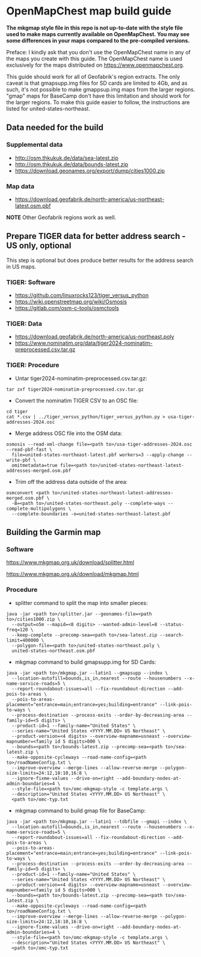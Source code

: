# OpenMapChest map build guide

**The mkgmap style file in this repo is not up-to-date with the style file used to make maps currently available on OpenMapChest. You may see some differences in your maps compared to the pre-compiled versions.**

Preface: I kindly ask that you don't use the OpenMapChest name in any of the maps you create with this guide. The OpenMapChest name is used exclusively for the maps distributed on https://www.openmapchest.org.

This guide should work for all of Geofabrik's region extracts. The only caveat is that
gmapsupp.img files for SD cards are limited to 4Gb, and as such, it's not possible to
make gmappsup.img maps from the larger regions. "gmap" maps for BaseCamp don't have this
limitation and should work for the larger regions. To make this guide easier to follow,
the instructions are listed for united-states-northeast.

## Data needed for the build

### Supplemental data
* http://osm.thkukuk.de/data/sea-latest.zip
* http://osm.thkukuk.de/data/bounds-latest.zip
* https://download.geonames.org/export/dump/cities1000.zip

### Map data
* https://download.geofabrik.de/north-america/us-northeast-latest.osm.pbf

**NOTE** Other Geofabrik regions work as well.

## Prepare TIGER data for better address search - US only, optional

This step is optional but does produce better results for the address search in US maps.

### TIGER: Software
* https://github.com/linuxrocks123/tiger_versus_python
* https://wiki.openstreetmap.org/wiki/Osmosis
* https://gitlab.com/osm-c-tools/osmctools

### TIGER: Data
* https://download.geofabrik.de/north-america/us-northeast.poly
* https://www.nominatim.org/data/tiger2024-nominatim-preprocessed.csv.tar.gz

### TIGER: Procedure
* Untar tiger2024-nominatim-preprocessed.csv.tar.gz:
```
tar zxf tiger2024-nominatim-preprocessed.csv.tar.gz
```

* Convert the nominatim TIGER CSV to an OSC file:
```
cd tiger
cat *.csv | ../tiger_versus_python/tiger_versus_python.py > usa-tiger-addresses-2024.osc
```

* Merge address OSC file into the OSM data:
```
osmosis --read-xml-change file=<path to>/usa-tiger-addresses-2024.osc --read-pbf-fast \
  file=united-states-northeast-latest.pbf workers=3 --apply-change --write-pbf \
  omitmetadata=true file=<path to>/united-states-northeast-latest-addresses-merged.osm.pbf
```

* Trim off the address data outside of the area:
```
osmconvert <path to>/united-states-northeast-latest-addresses-merged.osm.pbf \
  -B=<path to>/united-states-northeast.poly --complete-ways --complete-multipolygons \
  --complete-boundaries -o=united-states-northeast-latest.pbf
```

## Building the Garmin map

### Software

https://www.mkgmap.org.uk/download/splitter.html

https://www.mkgmap.org.uk/download/mkgmap.html

### Procedure

* splitter command to split the map into smaller pieces:
```
java -jar <path to>/splitter.jar --geonames-file=<path to>/cities1000.zip \
  --output=o5m --mapid=<8 digits> --wanted-admin-level=8 --status-freq=120 \
  --keep-complete --precomp-sea=<path to>/sea-latest.zip --search-limit=400000 \
  --polygon-file=<path to>/united-states-northeast.poly \
  united-states-northeast.osm.pbf
```

* mkgmap command to build gmapsupp.img for SD Cards:
```
java -jar <path to>/mkgmap.jar --latin1 --gmapsupp --index \
  --location-autofill=bounds,is_in,nearest --route --housenumbers --x-name-service-roads=5 \
  --report-roundabout-issues=all --fix-roundabout-direction --add-pois-to-areas \
  --pois-to-areas-placement="entrance=main;entrance=yes;building=entrance" --link-pois-to-ways \
  --process-destination --process-exits --order-by-decreasing-area --family-id=<5 digits> \
  --product-id=1 --family-name="United States" \
  --series-name="United States <YYYY.MM.DD> US Northeast" \
  --product-version=<4 digits> --overview-mapname=usneast --overview-mapnumber=<family id 5 digits>000 \
  --bounds=<path to>/bounds-latest.zip --precomp-sea=<path to>/sea-latest.zip \
  --make-opposite-cycleways --road-name-config=<path to>/roadNameConfig.txt \
  --improve-overview --merge-lines --allow-reverse-merge --polygon-size-limits=24:12,18:10,16:8 \
  --ignore-fixme-values --drive-on=right --add-boundary-nodes-at-admin-boundaries=4 \
  --style-file=<path to>/omc-mkgmap-style -c template.args \
  --description="United States <YYYY.MM.DD> US Northeast" \
  <path to>/omc-typ.txt
```

* mkgmap command to build gmap file for BaseCamp:
```
java -jar <path to>/mkgmap.jar --latin1 --tdbfile --gmapi --index \
  --location-autofill=bounds,is_in,nearest --route --housenumbers --x-name-service-roads=5 \
  --report-roundabout-issues=all --fix-roundabout-direction --add-pois-to-areas \
  --pois-to-areas-placement="entrance=main;entrance=yes;building=entrance" --link-pois-to-ways \
  --process-destination --process-exits --order-by-decreasing-area --family-id=<5 digits> \
  --product-id=1 --family-name="United States" \
  --series-name="United States <YYYY.MM.DD> US Northeast" \
  --product-version=<4 digits> --overview-mapname=usneast --overview-mapnumber=<family id 5 digits>000 \
  --bounds=<path to>/bounds-latest.zip --precomp-sea=<path to>/sea-latest.zip \
  --make-opposite-cycleways --road-name-config=<path to>/roadNameConfig.txt \
  --improve-overview --merge-lines --allow-reverse-merge --polygon-size-limits=24:12,18:10,16:8 \
  --ignore-fixme-values --drive-on=right --add-boundary-nodes-at-admin-boundaries=4 \
  --style-file=<path to>/omc-mkgmap-style -c template.args \
  --description="United States <YYYY.MM.DD> US Northeast" \
  <path to>/omc-typ.txt
```

